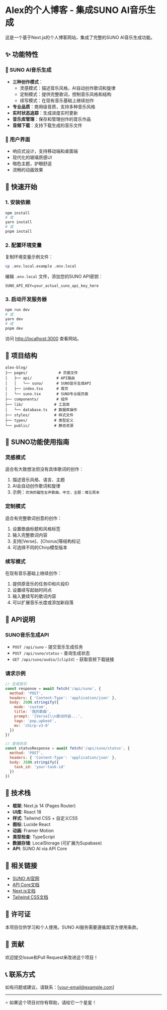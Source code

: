 # Alex的个人博客 - 集成SUNO AI音乐生成

这是一个基于Next.js的个人博客网站，集成了完整的SUNO AI音乐生成功能。

## ✨ 功能特性

### 🎵 SUNO AI音乐生成
- **三种创作模式**：
  - 灵感模式：描述音乐风格，AI自动创作歌词和旋律
  - 定制模式：提供完整歌词，控制音乐风格和结构
  - 续写模式：在现有音乐基础上继续创作
- **专业品质**：商用级音质，支持多种音乐风格
- **实时状态追踪**：生成进度实时更新
- **音乐库管理**：保存和管理创作的音乐作品
- **音频下载**：支持下载生成的音乐文件

### 📱 用户界面
- 响应式设计，支持移动端和桌面端
- 现代化的玻璃质感UI
- 暗色主题，护眼舒适
- 流畅的动画效果

## 🚀 快速开始

### 1. 安装依赖

```bash
npm install
# 或
yarn install
# 或
pnpm install
```

### 2. 配置环境变量

复制环境变量示例文件：

```bash
cp .env.local.example .env.local
```

编辑 `.env.local` 文件，添加您的SUNO API密钥：

```env
SUNO_API_KEY=your_actual_suno_api_key_here
```

### 3. 启动开发服务器

```bash
npm run dev
# 或
yarn dev
# 或
pnpm dev
```

访问 [http://localhost:3000](http://localhost:3000) 查看网站。

## 📁 项目结构

```
alex-blog/
├── pages/              # 页面文件
│   ├── api/           # API路由
│   │   └── suno/      # SUNO音乐生成API
│   ├── index.tsx      # 首页
│   └── suno.tsx       # SUNO专业版页面
├── components/        # 组件
├── lib/              # 工具库
│   └── database.ts   # 数据库操作
├── styles/           # 样式文件
├── types/            # 类型定义
└── public/           # 静态资源
```

## 🎵 SUNO功能使用指南

### 灵感模式
适合有大致想法但没有具体歌词的创作：
1. 描述音乐风格、语言、主题
2. AI会自动创作歌词和旋律
3. 示例：`欢快的磁性女声歌曲，中文，主题：难忘周末`

### 定制模式
适合有完整歌词创意的创作：
1. 设置歌曲标题和风格标签
2. 输入完整歌词内容
3. 支持[Verse]、[Chorus]等结构标记
4. 可选择不同的Chirp模型版本

### 续写模式
在现有音乐基础上继续创作：
1. 提供原音乐的任务ID和片段ID
2. 设置续写起始时间点
3. 输入要续写的歌词内容
4. 可以扩展音乐长度或添加新段落

## 🔧 API说明

### SUNO音乐生成API
- `POST /api/suno` - 提交音乐生成任务
- `POST /api/suno/status` - 查询生成状态
- `GET /api/suno/audio/[clipId]` - 获取音频下载链接

### 请求示例

```javascript
// 生成音乐
const response = await fetch('/api/suno', {
  method: 'POST',
  headers: { 'Content-Type': 'application/json' },
  body: JSON.stringify({
    mode: 'custom',
    title: '我的歌曲',
    prompt: '[Verse]\\n歌词内容...',
    tags: 'pop,upbeat',
    mv: 'chirp-v3-0'
  })
})

// 查询状态
const statusResponse = await fetch('/api/suno/status', {
  method: 'POST',
  headers: { 'Content-Type': 'application/json' },
  body: JSON.stringify({
    task_id: 'your-task-id'
  })
})
```

## 🎨 技术栈

- **框架**: Next.js 14 (Pages Router)
- **UI库**: React 18
- **样式**: Tailwind CSS + 自定义CSS
- **图标**: Lucide React
- **动画**: Framer Motion
- **类型检查**: TypeScript
- **数据存储**: LocalStorage (可扩展为Supabase)
- **API**: SUNO AI via API Core

## 🔗 相关链接

- [SUNO AI官网](https://suno.ai/)
- [API Core文档](https://api.apicore.ai/)
- [Next.js文档](https://nextjs.org/docs)
- [Tailwind CSS文档](https://tailwindcss.com/docs)

## 📄 许可证

本项目仅供学习和个人使用。SUNO AI服务需要遵循其官方使用条款。

## 🤝 贡献

欢迎提交Issue和Pull Request来改进这个项目！

## 📞 联系方式

如有问题或建议，请联系：[your-email@example.com]

---

⭐ 如果这个项目对你有帮助，请给它一个星星！
